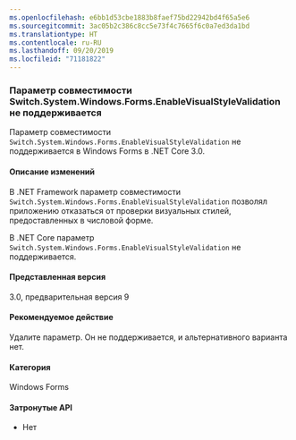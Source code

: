 ```yaml
---
ms.openlocfilehash: e6bb1d53cbe1883b8faef75bd22942bd4f65a5e6
ms.sourcegitcommit: 3ac05b2c386c8cc5e73f4c7665f6c0a7ed3da1bd
ms.translationtype: HT
ms.contentlocale: ru-RU
ms.lasthandoff: 09/20/2019
ms.locfileid: "71181822"
---
```

### <a name="switchsystemwindowsformsenablevisualstylevalidation-compatibility-switch-not-supported"></a>Параметр совместимости Switch.System.Windows.Forms.EnableVisualStyleValidation не поддерживается

Параметр совместимости `Switch.System.Windows.Forms.EnableVisualStyleValidation` не поддерживается в Windows Forms в .NET Core 3.0.

#### <a name="change-description"></a>Описание изменений

В .NET Framework параметр совместимости `Switch.System.Windows.Forms.EnableVisualStyleValidation` позволял приложению отказаться от проверки визуальных стилей, предоставленных в числовой форме. 

В .NET Core параметр `Switch.System.Windows.Forms.EnableVisualStyleValidation` не поддерживается.

#### <a name="version-introduced"></a>Представленная версия

3.0, предварительная версия 9

#### <a name="recommended-action"></a>Рекомендуемое действие

Удалите параметр. Он не поддерживается, и альтернативного варианта нет.

#### <a name="category"></a>Категория

Windows Forms

#### <a name="affected-apis"></a>Затронутые API

- Нет

<!-- 

### Affected APIs

- Not detectable via API analysis

-->
